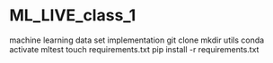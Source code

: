 # ML_LIVE_class_1
machine learning data set implementation
git clone 
mkdir utils
conda activate mltest
touch requirements.txt
pip install -r requirements.txt